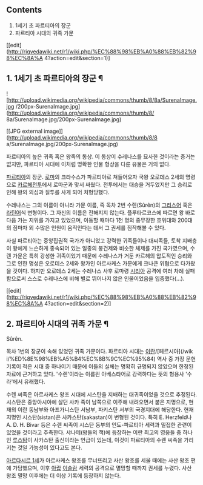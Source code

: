## Contents

    

1. 1세기 초 파르티아의 장군 
2. 파르티아 시대의 귀족 가문 

[[edit](http://rigvedawiki.net/r1/wiki.php/%EC%88%98%EB%A0%88%EB%82%98%EC%8A%A
4?action=edit&section=1)]

## 1. 1세기 초 파르티아의 장군 ¶

![http://upload.wikimedia.org/wikipedia/commons/thumb/8/8a/SurenaImage.jpg
/200px-SurenaImage.jpg](http://upload.wikimedia.org/wikipedia/commons/thumb/8/
8a/SurenaImage.jpg/200px-SurenaImage.jpg)

[[JPG external image]](http://upload.wikimedia.org/wikipedia/commons/thumb/8/8
a/SurenaImage.jpg/200px-SurenaImage.jpg)

  
파르티아의 높은 귀족 혹은 왕족의 동상. 이 동상이 수레나스를 묘사한 것이라는 증거는 없지만, 파르티아 시대에 이처럼 명확한 인물 형상을
다룬 유물은 거의 없다.

  

[파르티아](%ED%8C%8C%EB%A5%B4%ED%8B%B0%EC%95%84.md)의 장군.
[로마](%EB%A1%9C%EB%A7%88.md)의 크라수스가 파르티아로 쳐들어오자 국왕 오로데스 2세의 명령으로 [카르헤전투](%EC%B9%B4%EB%A5%B4%ED%97%A4%20%EC%A0%84%ED%88%AC.md)에서 로마군과 맞서 싸웠다.
전투에서는 대승을 거두었지만 그 승리로 인해 왕의 의심과 질투를 사게 되어 처형당했다.

  

수레나스는 그의 이름이 아니라 가문 이름, 즉 목차 2번 수렌(Sûrên)의
[그리스어](%EA%B7%B8%EB%A6%AC%EC%8A%A4%EC%96%B4.md) 혹은
[라틴어](%EB%9D%BC%ED%8B%B4%EC%96%B4.md)식 변형이다. 그 자신의 이름은 전해지지 않는다. 플루타르코스에
따르면 왕 바로 다음 가는 지위를 가지고 있었으며, 이동할 때마다 1천 명의 중무장한 호위대와 200대의 짐마차 외 수많은 인원이 움직인다는
데서 그 권세를 짐작해볼 수 있다.

  

사실 파르티아는 중앙집권적 국가가 아니었고 강력한 귀족들이나 대씨족들, 토착 지배층이 왕에게 느슨하게 종속되어 있는 일종의 봉건제와 비슷한
체제를 가진 국가였으며, 수렌 가문은 특히 강성한 귀족이었기 때문에 수레나스가 거둔 카르헤의 압도적인 승리와 그로 인한 명성은 오로데스
2세와 왕가인 아르사케스 가문에게 크나큰 위협으로 다가왔을 것이다. 하지만 오로데스 2세는 수레나스 사후 로마령
[시리아](%EC%8B%9C%EB%A6%AC%EC%95%84.md) 공격에 여러 차례 실패함으로써 스스로 수레나스에 비해 별로 뛰어나지
않은 인물이었음을 입증했다(…).

  

[[edit](http://rigvedawiki.net/r1/wiki.php/%EC%88%98%EB%A0%88%EB%82%98%EC%8A%A
4?action=edit&section=2)]

## 2. 파르티아 시대의 귀족 가문 ¶

Sûrên.

  

목차 1번의 장군이 속해 있었던 귀족 가문이다. 파르티아 시대는 [이란](%EC%9D%B4%EB%9E%80.md)/[페르시아](/wik
i/%ED%8E%98%EB%A5%B4%EC%8B%9C%EC%95%84) 역사 중 가장 문헌 기록이 적은 시대 중 하나이기 때문에 이들의
실체는 명확히 규명되지 않았으며 한정된 자료에 근거하고 있다. '수렌'이라는 이름읜 아베스타어로 강력하다는 뜻의 형용사 '수라'에서
유래했다.

  

수렌 씨족은 아르사케스 왕조 시대에 시스탄을 지배하는 대귀족이었을 것으로 추정된다. 시스탄은 중앙아시아에 살던 사카 족이 남쪽으로 이주해
내려오면서 붙은 지명으로, 현재의 이란 동남부와 아프가니스탄 서남부, 파키스탄 서부의 국경지대에 해당한다. 현재 지명인
시스탄(sistan)은 사카스탄(sakastan)이 변형된 것이다. 특히 E. Herzfeld나 A. D. H. Bivar 등은 수렌 씨족이
시스탄 동부의 인도-파르티아 세력과 밀접한 관련이 있었을 것이라고 추측한다. 샤나메(왕들의 책)에 등장하는 이란 최고의 영웅들 중 하나인
[루스탐](%EB%A3%A8%EC%8A%A4%ED%83%90.md)이 사카스탄 출신이라는 언급이 있는데, 이것이 파르티아의 수렌 씨족을
가리키는 것일 가능성이 있다고도 본다.

  

[아르다시르 1세](%EC%95%84%EB%A5%B4%EB%8B%A4%EC%8B%9C%EB%A5%B4%201%EC%84%B8.md)가
아르사케스 왕조를 무너뜨리고 사산 왕조를 세울 때에는 사산 왕조 편에 가담했으며, 이후
[아랍](%EC%95%84%EB%9E%8D.md) [이슬람](%EC%9D%B4%EC%8A%AC%EB%9E%8C.md) 세력의
공격으로 멸망할 때까지 권세를 누렸다. 사산 왕조 멸망 이후에는 더 이상 기록에 등장하지 않는다.

